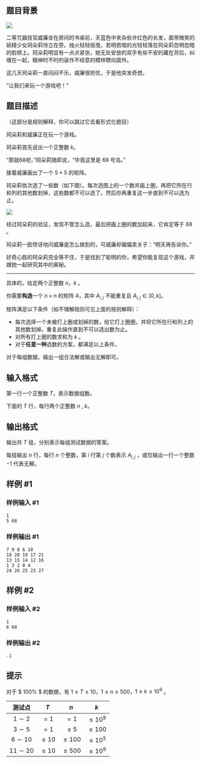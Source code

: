 ## 题目背景


![](https://cdn.luogu.com.cn/upload/image_hosting/kygxm4m9.png)

二等咒器技官威廉坐在房间的书桌前，天蓝色中夹杂些许红色的长发，面带微笑的妖精少女珂朵莉侍立在旁。烛火轻轻摇曳，若明若暗的光轻轻落在珂朵莉忽明忽暗的脸颊上。珂朵莉明显有一点点紧张，她无处安放的双手有些不安的藏在背后，纠缠在一起，眼神时不时的装作不经意的模样瞟向窗外。

这几天珂朵莉一直闷闷不乐，威廉很担忧，于是他突发奇想。

“让我们来玩一个游戏吧！”

## 题目描述

（这部分是规则解释，你可以跳过它去看形式化题目）

珂朵莉和威廉正在玩一个游戏。

珂朵莉首先说出一个正整数 $k$。

“那就68吧，”珂朵莉随即说，“毕竟这里是 $68$ 号岛。”

接着威廉画出了一个 $5\times 5$ 的矩阵。

珂朵莉依次选了一些数（如下图）。每次选图上的一个数并画上圈，再把它所在行和列的其他数划掉，这些数都不可以选了。然后你再重复这一步直到不可以选为止。

![](https://cdn.luogu.com.cn/upload/image_hosting/ot3nujqu.png)

经过珂朵莉的验证，发现不管怎么选，最后把画上圈的数加起来，它肯定等于 $68$ 。

珂朵莉一脸惊讶地问威廉是怎么做到的，可威廉却偏偏卖关子：“明天再告诉你。”

好奇心胜的珂朵莉完全等不住，于是找到了聪明的你，希望你能复现这个游戏，并跟她一起研究其中的奥秘。

---

具体的，给定两个正整数 $n$，$k$ 。

你需要**构造**一个 $n\times n$ 的矩阵 $A$，其中 $A_{i,j}$ 不能重复且 $A_{i,j}\in[0,k]$。

矩阵满足以下条件（如不理解规则可见上面的规则解释）：

- 每次选择一个未被打上圈或划掉的数，给它打上圈圈，并将它所在行和列上的其他数划掉。重复此操作直到不可以选出数为止。
- 对所有打上圈的数求和为 $k$ 。
- 对于**任意一种**选数的方案，都满足以上条件。

对于每组数据，输出一组合法解或输出无解即可。

## 输入格式

第一行一个正整数 $T$，表示数据组数。

下面的 $T$ 行，每行两个正整数 $n$ , $k$。

## 输出格式

输出共 $T$ 组，分别表示每组测试数据的答案。

每组输出 $n$ 行，每行 $n$ 个整数，第 $i$ 行第 $j$ 个数表示 $A_{i,j}$ ，或仅输出一行一个整数 $-1$ 代表无解。

## 样例 #1

### 样例输入 #1

```
1
5 68
```

### 样例输出 #1

```
7 9 8 6 10
18 20 19 17 21
13 15 14 12 16
1 3 2 0 4
24 26 25 23 27
```

## 样例 #2

### 样例输入 #2

```
1
6 60
```

### 样例输出 #2

```
-1
```

## 提示

对于 $ 100\% $ 的数据，有 $1\leq T\leq 10$，$1\leq n\leq 500$，$1\leq k\leq 10^9$ 。

| 测试点 | $T$ | $n$ | $k$ |
| :----------: | :----------: | :----------: | :----------: |
| $1\sim 2$ | $=1$ | $=1$ | $\leq 10^9$ | |
| $3\sim 5$ | $=1$ | $\leq 5$ | $\leq 100$ | |
| $6\sim 10$ | $\leq 10$ | $\leq 100$ | $\leq 10^5$ | |
| $11\sim 20$ | $\leq 10$ | $\leq 500$ | $\leq 10^9$ | |

